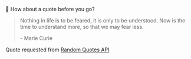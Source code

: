 📣 How about a quote before you go?

> Nothing in life is to be feared, it is only to be understood. Now is the time to understand more, so that we may fear less.
>
> <p>- Marie Curie</p>

Quote requested from [Random Quotes API](https://github.com/lukePeavey/quotable)
